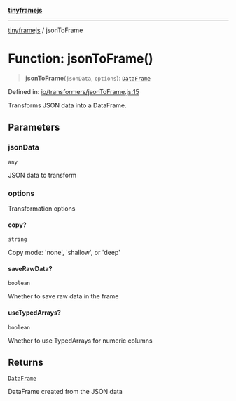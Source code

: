 [**tinyframejs**](../README.md)

***

[tinyframejs](../README.md) / jsonToFrame

# Function: jsonToFrame()

> **jsonToFrame**(`jsonData`, `options`): [`DataFrame`](../classes/DataFrame.md)

Defined in: [io/transformers/jsonToFrame.js:15](https://github.com/AlphaQuantJS/tinyframejs/blob/8368a3e56ba5f1155368e642d928da821698888c/src/io/transformers/jsonToFrame.js#L15)

Transforms JSON data into a DataFrame.

## Parameters

### jsonData

`any`

JSON data to transform

### options

Transformation options

#### copy?

`string`

Copy mode: 'none', 'shallow', or 'deep'

#### saveRawData?

`boolean`

Whether to save raw data in the frame

#### useTypedArrays?

`boolean`

Whether to use TypedArrays for numeric columns

## Returns

[`DataFrame`](../classes/DataFrame.md)

DataFrame created from the JSON data
